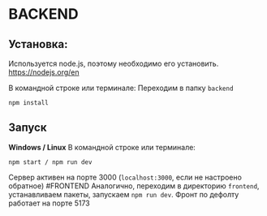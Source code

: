 # BACKEND
## Установка:

Используется node.js, поэтому необходимо его установить.
https://nodejs.org/en

В командной строке или терминале:
Переходим в папку `backend`
```
npm install
```
## Запуск
<b>Windows / Linux</b>
В командной строке или терминале:
```
npm start / npm run dev
```
Сервер активен на порте 3000 (`localhost:3000`, если не настроено обратное)
#FRONTEND
Аналогично, переходим в директорию `frontend`, устанавливаем пакеты, запускаем `npm run dev`. Фронт по дефолту работает на порте 5173

